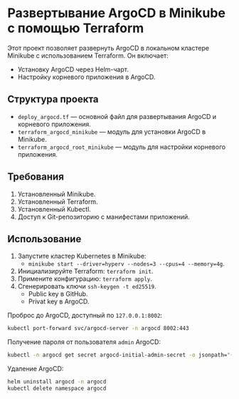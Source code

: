# Развертывание ArgoCD в Minikube с помощью Terraform

Этот проект позволяет развернуть ArgoCD в локальном кластере Minikube с использованием Terraform. Он включает:
- Установку ArgoCD через Helm-чарт.
- Настройку корневого приложения в ArgoCD.

## Структура проекта
- `deploy_argocd.tf` — основной файл для развертывания ArgoCD и корневого приложения.
- `terraform_argocd_minikube` — модуль для установки ArgoCD в Minikube.
- `terraform_argocd_root_minikube` — модуль для настройки корневого приложения.

## Требования
1. Установленный Minikube.
2. Установленный Terraform.
3. Установленный Kubectl.
4. Доступ к Git-репозиторию с манифестами приложений.

## Использование
1. Запустите кластер Kubernetes в Minikube:
    - `minikube start --driver=hyperv --nodes=3 --cpus=4 --memory=4g`.
2. Инициализируйте Terraform: `terraform init`.
3. Примените конфигурацию: `terraform apply`.
4. Сгенерировать ключи `ssh-keygen -t ed25519`.
    - Public key в GitHub.
    - Privat key в ArgoCD.


Проброс до ArgoCD, доступный по `127.0.0.1:8002`:
```bash
kubectl port-forward svc/argocd-server -n argocd 8002:443
```

Получение пароля от пользователя `admin` ArgoCD:
```bash
kubectl -n argocd get secret argocd-initial-admin-secret -o jsonpath="{.data.password}" | base64 -d
```

Удаление ArgoCD:
```bash
helm uninstall argocd -n argocd
kubectl delete namespace argocd
```